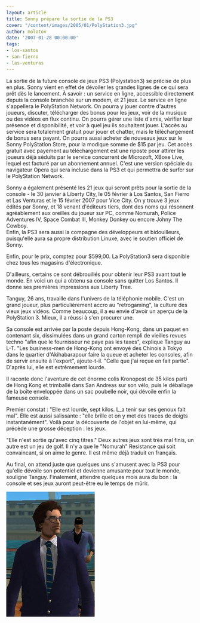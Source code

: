 ```yaml
---
layout: article
title: Sonny prépare la sortie de la PS3
cover: "/content/images/2005/01/PolyStation3.jpg"
author: molotov
date: '2007-01-28 00:00:00'
tags:
- los-santos
- san-fierro
- las-venturas
---
```


La sortie de la future console de jeux PS3 (Polystation3) se précise de plus en plus. Sonny vient en effet de dévoiler les grandes lignes de ce qui sera prêt dès le lancement. À savoir&nbsp;: un service en ligne, accessible directement depuis la console branchée sur un modem, et 21 jeux. Le service en ligne s'appellera le PolyStation Network. On pourra y jouer contre d'autres joueurs, discuter, télécharger des bonus pour les jeux, voir de la musique ou des vidéos en flux continu. On pourra gérer une liste d'amis, vérifier leur présence et disponibilité, et voir à quel jeu ils souhaitent jouer. L'accès au service sera totalement gratuit pour jouer et chatter, mais le téléchargement de bonus sera payant. On pourra aussi acheter de nouveaux jeux sur le Sonny PolyStation Store, pour la modique somme de&nbsp;$15 par jeu. Cet accès gratuit avec payement au téléchargement est une riposte pour attirer les joueurs déjà séduits par le service concurrent de Microzoft, XBoxe Live, lequel est facturé par un abonnement annuel. C'est une version spéciale du navigateur Opera qui sera incluse dans la PS3 et qui permettra de surfer sur le PolyStation Network.

Sonny a également présenté les 21 jeux qui seront prêts pour la sortie de la console - le&nbsp;30&nbsp;janvier à Liberty City, le&nbsp;05&nbsp;février à Los Santos, San Fierro et Las Venturas et&nbsp;le&nbsp;15 février&nbsp;2007 pour Vice City. On y trouve 3 jeux édités par Sonny, et 18 venant d'éditeurs tiers, dont des noms qui résonnent agréablement aux oreilles du joueur sur PC, comme Nomurah, Police Adventures IV, Space Combat III,&nbsp;Monkey Donkey&nbsp;ou encore Johny The Cowboy.  
Enfin, la PS3 sera aussi la compagne des développeurs et bidouilleurs, puisqu'elle aura sa propre distribution Linuxe, avec le soutien officiel de Sonny.

Enfin, pour le prix, comptez pour $599,00. La PolyStation3 sera disponible chez tous les magasins d'électronique.

D'ailleurs, certains ce sont débrouillés pour obtenir leur PS3 avant tout le monde. En voici un qui a obtenu sa console sans quitter Los Santos. Il donne ses premières impressions aux Liberty Tree.

Tanguy, 26 ans, travaille dans l'univers de la téléphonie mobile. C'est un grand joueur, plus particulièrement accro au "retrogaming", la culture des vieux jeux vidéos. Comme beaucoup, il a eu envie d'avoir un aperçu de la PolyStation 3. Mieux,&nbsp;il a réussi à s'en procurer une.

Sa console est arrivée par la poste depuis Hong-Kong, dans un paquet en contenant six, dissimulées dans un grand carton rempli de vieilles revues techno "afin que le fournisseur ne paye pas les taxes", explique Tanguy&nbsp;au L-T.&nbsp;"Les business-men de Hong-Kong ont envoyé des Chinois à Tokyo dans le quartier d'Akihabarapour faire la queue et acheter les consoles, afin de servir ensuite à l'export", ajoute-t-il. "Celle que j'ai reçue en fait partie". D'après lui, elle est extrêmement lourde.

Il raconte donc l'aventure de cet énorme colis Kronopost de 35 kilos parti de Hong Kong et trimballé dans&nbsp;San Andreas&nbsp;sur son vélo, puis le déballage de la boîte enveloppée dans un sac poubelle noir, qui dévoile enfin la fameuse console.

Premier constat : "Elle est lourde, sept kilos. L\_a tenir sur ses genoux fait mal". Elle est aussi salissante : "elle brille et on y met des traces de doigts instantanément". Voilà pour la découverte de l'objet en lui-même, qui précède une grosse déception : les jeux.

"Elle n'est sortie qu'avec cinq titres." Deux autres jeux sont très mal finis, un autre est un jeu de golf. Il n'y a que le "Nomurah" Resistance qui soit convaincant, si on aime le genre.&nbsp;Il est même déjà traduit en français.

Au final,&nbsp;on attend juste que quelques uns s'amusent avec la PS3 pour qu'elle dévoile son potentiel et devienne amusante pour tout le monde, souligne Tanguy. Finalement, attendre quelques mois aura du bon : la console et ses jeux auront peut-être eu le temps de mûrir.

![Le jeune "Player", Tanguy](  /content/images/2005/01/08764.jpg)

<!--kg-card-end: markdown-->
